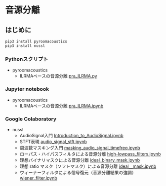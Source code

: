 # 音源分離
## はじめに
```
pip3 install pyroomacoustics
pip3 install nussl
```

### Pythonスクリプト
- pyroomacoustics
  - ILRMAベースの音源分離 [pra_ILRMA.py](https://nbviewer.jupyter.org/github/tam17aki/speech_process_exercise/blob/master/AudioSourceSeparation/pra_ILRMA.py)

### Jupyter notebook
- pyroomacoustics
  - ILRMAベースの音源分離 [pra_ILRMA.ipynb](https://nbviewer.jupyter.org/github/tam17aki/speech_process_exercise/blob/master/AudioSourceSeparation/pra_ILRMA.ipynb)


### Google Colaboratory
- nussl
  - AudioSignal入門 [Introduction_to_AudioSignal.ipynb](https://colab.research.google.com/drive/1ntYryCmSam1El-WWIWRzYS8a9f8Fa8d5?usp=sharing)
  - STFT表現 [audio_signal_stft.ipynb](https://colab.research.google.com/drive/1ALGz70yCLTn1y6njR4D9DCr5qNIku_la?usp=sharing)
  - 周波数マスキング入門 [masking_audio_signal_timefreq.ipynb](https://colab.research.google.com/drive/1qPyDcUAOwsfDZ_X1x_yn1Zqb2Ef52QUr?usp=sharing)
  - ローパス・ハイパスフィルタによる音源分離 [high-lowpass_filters.ipynb](https://colab.research.google.com/drive/1tTqqcBgWFK0wGQeZZjJXUGE9_4ja2GM2?usp=sharing)
  - 理想バイナリマスクによる音源分離 [ideal_binary_mask.ipynb](https://colab.research.google.com/drive/1sxQu62bunrIcjslTl01HGmwyPdjTM4i4?usp=sharing)
  - 理想 ratio マスク（ソフトマスク）による音源分離 [ideal__mask.ipynb](https://colab.research.google.com/drive/1XYMJqc6X_9vKptt5irrGTi-deLoMGwF8?usp=sharing)
  - ウィーナーフィルタによる信号復元（音源分離結果の強調） [wiener_filter.ipynb](https://colab.research.google.com/drive/1f6fbPZNAG8iO2bgZFyFOlAGPiwx7CTr9?usp=sharing)
